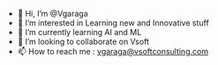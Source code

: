 - 👋 Hi, I’m @Vgaraga
- 👀 I’m interested in Learning new and Innovative stuff
- 🌱 I’m currently learning AI and ML
- 💞️ I’m looking to collaborate on Vsoft
- 📫 How to reach me : vgaraga@vsoftconsulting.com

<!---
Vgaraga/Vgaraga is a ✨ special ✨ repository because its `README.md` (this file) appears on your GitHub profile.
You can click the Preview link to take a look at your changes.
--->
